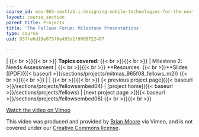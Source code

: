 ```yaml
---
course_id: mas-965-nextlab-i-designing-mobile-technologies-for-the-next-billion-users-fall-2008
layout: course_section
parent_title: Projects
title: 'The Fellows Forum: Milestone Presentations'
type: course
uid: 937fe6d19e075f0e495d2f9008722407

---
```


|  {{< br >}}{{< br >}} **Topics covered:** {{< br >}}{{< br >}}  | Milestone 2: Needs Assessment |  {{< br >}}{{< br >}} **Resources:  {{< br >}}**Slides ([PDF]({{< baseurl >}}/sections/projects/mitmas_965f08_fellows_m2)) {{< br >}}{{< br >}}  |
|  {{< br >}}{{< br >}} [< previous project page]({{< baseurl >}}/sections/projects/fellowsembed04) &#124; [project home]({{< baseurl >}}/sections/projects/fellows) &#124; [next project page >]({{< baseurl >}}/sections/projects/fellowsembed06) {{< br >}}{{< br >}}  

[Watch the video on Vimeo](http://vimeo.com/moogaloop.swf?clip_id=2092047&server=vimeo.com&show_title=0&show_byline=0&show_portrait=0&color=&fullscreen=0&group_id=)

This video was produced and provided by [Brian Moore](http://vimeo.com/brianmoore) via Vimeo, and is not covered under our [Creative Commons license](/terms/#cc).